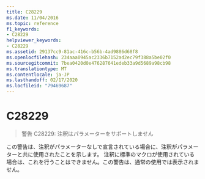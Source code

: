 ```yaml
---
title: C28229
ms.date: 11/04/2016
ms.topic: reference
f1_keywords:
- C28229
helpviewer_keywords:
- C28229
ms.assetid: 29137cc9-81ac-416c-b56b-4ad9886d68f8
ms.openlocfilehash: 234aaa0945ac2336b7152ad2ec79f388a5be02f0
ms.sourcegitcommit: 7bea0420d0e476287641edeb33a9d5689a98cb98
ms.translationtype: MT
ms.contentlocale: ja-JP
ms.lasthandoff: 02/17/2020
ms.locfileid: "79469687"
---
```

# <a name="c28229"></a>C28229

> 警告 C28229: 注釈はパラメーターをサポートしません

この警告は、注釈がパラメーターなしで宣言されている場合に、注釈がパラメーターと共に使用されたことを示します。 注釈に標準のマクロが使用されている場合は、これを行うことはできません。この警告は、通常の使用では表示されません。
